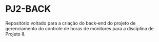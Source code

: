 # PJ2-BACK
Repositório voltado para a criação do back-end do projeto de gerenciamento do controle de horas de monitores para a disciplina de Projeto II. 
